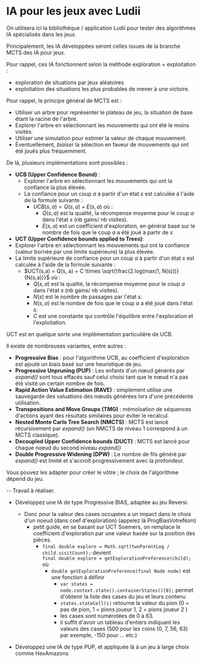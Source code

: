 # IA pour les jeux avec Ludii

On utilisera ici la bibliothèque / application Ludii pour tester des algorithmes IA spécialisés dans les jeux.

Principalement, les IA développées seront celles issues de la branche MCTS des IA pour jeux.

Pour rappel, ces IA fonctionnent selon la méthode exploration + exploitation : 
  - exploration de situations par jeux aléatoires
  - exploitation des situations les plus probables de mener à une victoire.

Pour rappel, le principe général de MCTS est :
 - Utiliser un arbre pour représenter le plateau de jeu, la situation de base étant la racine de l'arbre. 
 - Explorer l'arbre en sélectionnant les mouvements qui ont été le moins visités. 
 - Utiliser une simulation pour estimer la valeur de chaque mouvement. 
 - Éventuellement, _biaiser_ la sélection en faveur de mouvements qui ont été joués plus fréquemment.

De là, plusieurs implémentations sont possibles : 
 - **UCB (Upper Confidence Bound)** :
   - Explorer l'arbre en sélectionnant les mouvements qui ont la confiance la plus élevée.
   - La confiance pour un coup $a$ à partir d'un état $s$ est calculée à l'aide de la formule suivante :
       - $UCB(s, a) = Q(s, a) + E(s, a)$ où :
         - $Q(s, a)$ est la qualité, la récompense moyenne pour le coup $a$ dans l'état $s$ (nb gains/ nb visites).
         - $E(s, a)$ est un coefficient d'exploration, en général basé sur le nombre de fois que le coup $a$ a été joué à partir de $s$
 - **UCT (Upper Confidence bounds applied to Trees)**:
 - Explorer l'arbre en sélectionnant les mouvements qui ont la confiance (valeur bornée par une limite supérieure) la plus élevée. 
 - La limite supérieure de confiance pour un coup $a$ à partir d'un état $s$ est calculée à l'aide de la formule suivante : 
   - $UCT(s,a) = Q(s, a) + C \times \sqrt{\frac{2.log(max(1, N(s)))}{N(s,a)}}$ où : 
     - $Q(s, a)$ est la qualité, la récompense moyenne pour le coup $a$ dans l'état $s$ (nb gains/ nb visites). 
     - $N(s)$ est le nombre de passages par l'état $s$.
     - $N(s, a)$ est le nombre de fois que le coup $a$ a été joué dans l'état $s$.
     - $C$ est une constante qui contrôle l'équilibre entre l'exploration et l'exploitation.
 
UCT est en quelque sorte une implémentation particulière de UCB.

Il existe de nombreuses variantes, entre autres :
  - **Progressive Bias** : pour l'algorithme UCB, au coefficient d'exploration est ajouté un biais basé sur une heuristique de jeu.
  - **Progressive Unpruning (PUP)** : Les enfants d'un nœud générés par *expand()* sont tous effacés sauf celui choisi tant que le nœud n'a pas été visité un certain nombre de fois.
  - **Rapid Action Value Estimation (RAVE)** : simplement utilise une sauvegarde des valuations des nœuds générées lors d'une précédente utilisation.
  - **Transpositions and Move Groups (TMG)** : mémoïsation de séquences d'actions ayant des résultats similaires pour éviter le recalcul.
  - **Nested Monte Carlo Tree Search (NMCTS)** : MCTS est lancé récursivement par *expand()* (un NMCTS de niveau 1 correspond à un MCTS classique).
  - **Decoupled Upper Confidence bounds (DUCT)** : MCTS est lancé pour chaque noeud du second niveau  *expand()*
  - **Double Progressive Widening (DPW)** : Le nombre de fils généré par *expand()* est limité et s'accroît progressivement avec la profondeur.

Vous pouvez les adapter pour créer le vôtre ; le choix de l'algorithme dépend du jeu.

--
Travail à réaliser.

- Développez une IA de type Progressive BIAS, adaptée au jeu Reversi.
  - Donc pour la valeur des cases occupées a un impact dans le choix d'un noeud (dans coef d'exploration)
    (appelez là ProgBiasVotreNom)
    - petit guide, en se basant sur UCT Soemers, on remplace le coefficient d'exploration par une valeur basée sur la position des pièces.
      - `final double explore = Math.sqrt(twoParentLog / child.visitCount);` devient <br>
      `final double explore = getExplorationPreference(child);` où
        - `double getExplorationPreference(final Node node)` est une fonction à définir
          - `var states = node.context.state().containerStates()[0];` permet d'obtenir la liste des cases du jeu et leurs contenu
          - `states.stateCell(i)` retourne la valeur du pion (0 = pas de pion, 1 = pions joueur 1, 2 = pions joueur 2 )
          - les cases sont numérotées de 0 à 63. 
          - il suffit d'avoir un tableau d'entiers indiquant les valeurs des cases (500 pour les coins (0, 7, 56, 63) par exemple, -150 pour ... etc.)

- Développez une IA de type PUP, et appliquée là à un jeu à large choix comme HexAmazons

